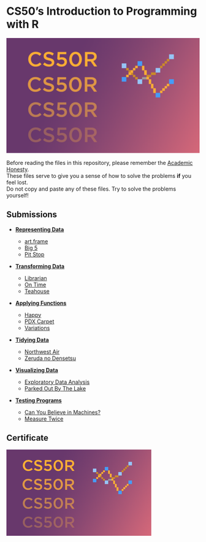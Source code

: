 # CS50’s Introduction to Programming with R

<img src="cs50r.png" alt="Banner" width="600"/>

Before reading the files in this repository, please remember the [Academic Honesty](https://cs50.harvard.edu/r/2023/honesty/).\
These files serve to give you a sense of how to solve the problems **if** you feel lost.\
Do not copy and paste any of these files. Try to solve the problems yourself!

## Submissions

* **[Representing Data](week1)**
   - [art.frame](week1/art.frame)
   - [Big 5](week1/big5)
   - [Pit Stop](week1/pitstop)

* **[Transforming Data](week2)**
   - [Librarian](week2/librarian)
   - [On Time](week2/ontime)
   - [Teahouse](week2/teahouse)

* **[Applying Functions](week3)**
   - [Happy](week3/happy)
   - [PDX Carpet](week3/carpet)
   - [Variations](week3/variations)

* **[Tidying Data](week4)**
   - [Northwest Air](week4/air)
   - [Zeruda no Densetsu](week4/zelda)

* **[Visualizing Data](week5)**
   - [Exploratory Data Analysis](week5/eda)
   - [Parked Out By The Lake](week5/parked)

* **[Testing Programs](week6)**
   - [Can You Believe in Machines?](week6/believe)
   - [Measure Twice](week6/measure)

## Certificate

[![Certificate](CS50R.png)](https://certificates.cs50.io/53baf13d-1f3c-4279-ac8c-0bd2a0042c39.pdf?size=A4)